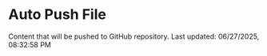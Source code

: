 # Auto Push File

Content that will be pushed to GitHub repository.
Last updated: 06/27/2025, 08:32:58 PM